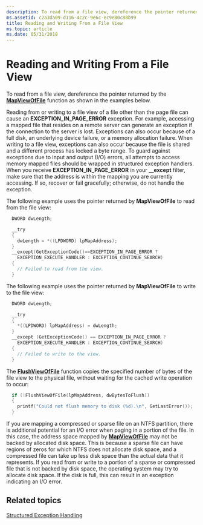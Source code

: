 ```yaml
---
description: To read from a file view, dereference the pointer returned by the MapViewOfFile function as shown in the examples below.
ms.assetid: c2a3da09-d116-4c2c-9e6c-ec9e80c88b99
title: Reading and Writing From a File View
ms.topic: article
ms.date: 05/31/2018
---
```


# Reading and Writing From a File View

To read from a file view, dereference the pointer returned by the [**MapViewOfFile**](/windows/win32/api/memoryapi/nf-memoryapi-mapviewoffile) function as shown in the examples below.

Reading from or writing to a file view of a file other than the page file can cause an **EXCEPTION\_IN\_PAGE\_ERROR** exception. For example, accessing a mapped file that resides on a remote server can generate an exception if the connection to the server is lost. Exceptions can also occur because of a full disk, an underlying device failure, or a memory allocation failure. When writing to a file view, exceptions can also occur because the file is shared and a different process has locked a byte range. To guard against exceptions due to input and output (I/O) errors, all attempts to access memory mapped files should be wrapped in structured exception handlers. When you receive **EXCEPTION\_IN\_PAGE\_ERROR** in your **\_\_except** filter, make sure that the address is within the mapping you are currently accessing. If so, recover or fail gracefully; otherwise, do not handle the exception.

The following example uses the pointer returned by **MapViewOfFile** to read from the file view:


```C++
  DWORD dwLength;

  __try
  {
    dwLength = *((LPDWORD) lpMapAddress);
  }
  __except(GetExceptionCode()==EXCEPTION_IN_PAGE_ERROR ?
    EXCEPTION_EXECUTE_HANDLER : EXCEPTION_CONTINUE_SEARCH)
  {
    // Failed to read from the view.
  }
```



The following example uses the pointer returned by **MapViewOfFile** to write to the file view:


```C++
  DWORD dwLength;

  __try
  {
    *((LPDWORD) lpMapAddress) = dwLength;
  }
  __except (GetExceptionCode() == EXCEPTION_IN_PAGE_ERROR ? 
    EXCEPTION_EXECUTE_HANDLER : EXCEPTION_CONTINUE_SEARCH)
  {
    // Failed to write to the view.
  }
```



The [**FlushViewOfFile**](/windows/win32/api/memoryapi/nf-memoryapi-flushviewoffile) function copies the specified number of bytes of the file view to the physical file, without waiting for the cached write operation to occur:


```C++
  if (!FlushViewOfFile(lpMapAddress, dwBytesToFlush)) 
  {
    printf("Could not flush memory to disk (%d).\n", GetLastError()); 
  }
```



If you are mapping a compressed or sparse file on an NTFS partition, there is additional potential for an I/O error when paging in a portion of the file. In this case, the address space mapped by [**MapViewOfFile**](/windows/win32/api/memoryapi/nf-memoryapi-mapviewoffile) may not be backed by allocated disk space. This is because a sparse file can have regions of zeros for which NTFS does not allocate disk space, and a compressed file can take up less disk space than the actual data that it represents. If you read from or write to a portion of a sparse or compressed file that is not backed by disk space, the operating system may try to allocate disk space. If the disk is full, this can result in an exception indicating an I/O error.

## Related topics

<dl> <dt>

[Structured Exception Handling](../debug/structured-exception-handling.md)
</dt> </dl>

 

 
